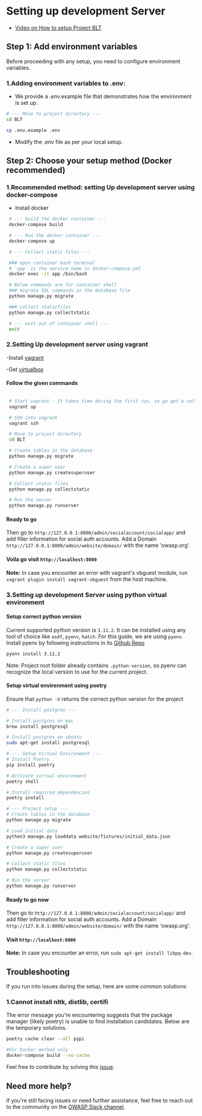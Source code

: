 # Setting up development Server

- [Video on How to setup Project BLT](https://www.youtube.com/watch?v=IYBRVRfPCK8)

## Step 1: Add environment variables
Before proceeding with any setup, you need to configure environment variables.

### 1.Adding environment variables to .env:
- We provide a .env.example file that demonstrates how the environment is set up.

```sh
# --- Move to project directory ---
cd BLT

cp .env.example .env
```
- Modify the .env file as per your local setup.

## Step 2: Choose your setup method (Docker recommended)
### 1.Recommended method: setting Up development server using docker-compose

- Install docker


```sh
 # --- build the docker container ---
 docker-compose build

 # --- Run the docker container ---
 docker-compose up

 # --- Collect static files ---

 ### open container bash terminal
 # `app` is the service name in docker-compose.yml
 docker exec -it app /bin/bash

 # Below commands are for container shell
 ### migrate SQL commands in the database file
 python manage.py migrate

 ### collect staticfiles
 python manage.py collectstatic

 # --- exit out of container shell ---
 exit

```

### 2.Setting Up development server using vagrant

-Install [vagrant](https://www.vagrantup.com/)

-Get [virtualbox](https://www.virtualbox.org/)

#### Follow the given commands

```sh

 # Start vagrant - It takes time during the first run, so go get a coffee!
 vagrant up

 # SSH into vagrant
 vagrant ssh

 # Move to project directory
 cd BLT

 # Create tables in the database
 python manage.py migrate

 # Create a super user
 python manage.py createsuperuser

 # Collect static files
 python manage.py collectstatic

 # Run the server
 python manage.py runserver
```

#### Ready to go

Then go to `http://127.0.0.1:8000/admin/socialaccount/socialapp/` and add filler information for social auth accounts.
Add a Domain `http://127.0.0.1:8000/admin/website/domain/` with the name 'owasp.org'.

#### Voila go visit `http://localhost:8000`

**Note:** In case you encounter an error with vagrant's vbguest module, run `vagrant plugin install vagrant-vbguest`
from the host machine.

### 3.Setting up development Server using python virtual environment

#### Setup correct python version

Current supported python version is `3.11.2`. It can be installed using any tool of choice like `asdf`, `pyenv`, `hatch`.
For this guide, we are using `pyenv`. Install pyenv by following instructions in its [Github Repo](https://github.com/pyenv/pyenv?tab=readme-ov-file#installation)

```sh
pyenv install 3.11.2

```

Note: Project root folder already contains `.python-version`, so pyenv can recognize the local version to use for the current project.

#### Setup virtual environment using poetry

Ensure that `python -V` returns the correct python version for the project

```sh
# --- Install postgres ---

# Install postgres on mac
brew install postgresql

# Install postgres on ubuntu
sudo apt-get install postgresql

# --- Setup Virtual Environment ---
# Install Poetry
pip install poetry

# Activate virtual environment
poetry shell

# Install required dependencies
poetry install

# --- Project setup ---
# Create tables in the database
python manage.py migrate

# Load initial data
python3 manage.py loaddata website/fixtures/initial_data.json

# Create a super user
python manage.py createsuperuser

# Collect static files
python manage.py collectstatic

# Run the server
python manage.py runserver
```

#### Ready to go now

Then go to `http://127.0.0.1:8000/admin/socialaccount/socialapp/` and add filler information for social auth accounts.
Add a Domain `http://127.0.0.1:8000/admin/website/domain/` with the name 'owasp.org'.

#### Visit `http://localhost:8000`

**Note:** In case you encounter an error, run `sudo apt-get install libpq-dev`.

## Troubleshooting
If you run into issues during the setup, here are some common solutions:

### 1.Cannot install nltk, distlib, certifi 
The error message you're encountering suggests that the package manager (likely poetry) is unable to find installation candidates.
Below are the temporary solutions.

```sh
poetry cache clear --all pypi

#For Docker method only
docker-compose build --no-cache 
```
Feel free to contribute by solving this [issue](https://github.com/OWASP-BLT/BLT/issues/2659).

## Need more help?
If you're still facing issues or need further assistance, feel free to reach out to the community on the [OWASP Slack channel](https://owasp.org/slack/invite).
